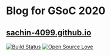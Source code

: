 # Blog for GSoC 2020
## [sachin-4099.github.io](https://sachin-4099.github.io/)

[![Build Status](https://travis-ci.org/boennemann/badges.svg?branch=master)](https://travis-ci.org/boennemann/badges)
[![Open Source Love](https://badges.frapsoft.com/os/mit/mit.svg?v=102)](https://github.com/ellerbrock/open-source-badge/)
